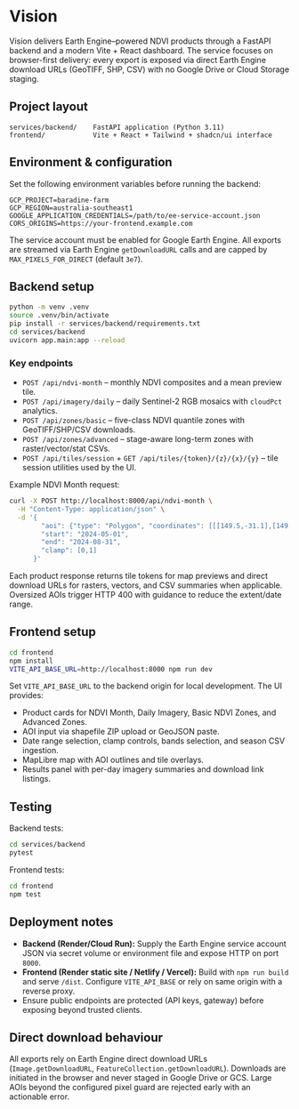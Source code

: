 # Vision

Vision delivers Earth Engine–powered NDVI products through a FastAPI backend and a modern Vite + React dashboard. The service focuses on browser-first delivery: every export is exposed via direct Earth Engine download URLs (GeoTIFF, SHP, CSV) with no Google Drive or Cloud Storage staging.

## Project layout

```
services/backend/    FastAPI application (Python 3.11)
frontend/            Vite + React + Tailwind + shadcn/ui interface
```

## Environment & configuration

Set the following environment variables before running the backend:

```
GCP_PROJECT=baradine-farm
GCP_REGION=australia-southeast1
GOOGLE_APPLICATION_CREDENTIALS=/path/to/ee-service-account.json
CORS_ORIGINS=https://your-frontend.example.com
```

The service account must be enabled for Google Earth Engine. All exports are streamed via Earth Engine `getDownloadURL` calls and are capped by `MAX_PIXELS_FOR_DIRECT` (default `3e7`).

## Backend setup

```bash
python -m venv .venv
source .venv/bin/activate
pip install -r services/backend/requirements.txt
cd services/backend
uvicorn app.main:app --reload
```

### Key endpoints

- `POST /api/ndvi-month` – monthly NDVI composites and a mean preview tile.
- `POST /api/imagery/daily` – daily Sentinel-2 RGB mosaics with `cloudPct` analytics.
- `POST /api/zones/basic` – five-class NDVI quantile zones with GeoTIFF/SHP/CSV downloads.
- `POST /api/zones/advanced` – stage-aware long-term zones with raster/vector/stat CSVs.
- `POST /api/tiles/session` + `GET /api/tiles/{token}/{z}/{x}/{y}` – tile session utilities used by the UI.

Example NDVI Month request:

```bash
curl -X POST http://localhost:8000/api/ndvi-month \
  -H "Content-Type: application/json" \
  -d '{
        "aoi": {"type": "Polygon", "coordinates": [[[149.5,-31.1],[149.6,-31.1],[149.6,-31.0],[149.5,-31.0],[149.5,-31.1]]]},
        "start": "2024-05-01",
        "end": "2024-08-31",
        "clamp": [0,1]
      }'
```

Each product response returns tile tokens for map previews and direct download URLs for rasters, vectors, and CSV summaries when applicable. Oversized AOIs trigger HTTP 400 with guidance to reduce the extent/date range.

## Frontend setup

```bash
cd frontend
npm install
VITE_API_BASE_URL=http://localhost:8000 npm run dev
```

Set `VITE_API_BASE_URL` to the backend origin for local development. The UI provides:

- Product cards for NDVI Month, Daily Imagery, Basic NDVI Zones, and Advanced Zones.
- AOI input via shapefile ZIP upload or GeoJSON paste.
- Date range selection, clamp controls, bands selection, and season CSV ingestion.
- MapLibre map with AOI outlines and tile overlays.
- Results panel with per-day imagery summaries and download link listings.

## Testing

Backend tests:

```bash
cd services/backend
pytest
```

Frontend tests:

```bash
cd frontend
npm test
```

## Deployment notes

- **Backend (Render/Cloud Run):** Supply the Earth Engine service account JSON via secret volume or environment file and expose HTTP on port `8000`.
- **Frontend (Render static site / Netlify / Vercel):** Build with `npm run build` and serve `/dist`. Configure `VITE_API_BASE` or rely on same origin with a reverse proxy.
- Ensure public endpoints are protected (API keys, gateway) before exposing beyond trusted clients.

## Direct download behaviour

All exports rely on Earth Engine direct download URLs (`Image.getDownloadURL`, `FeatureCollection.getDownloadURL`). Downloads are initiated in the browser and never staged in Google Drive or GCS. Large AOIs beyond the configured pixel guard are rejected early with an actionable error.
